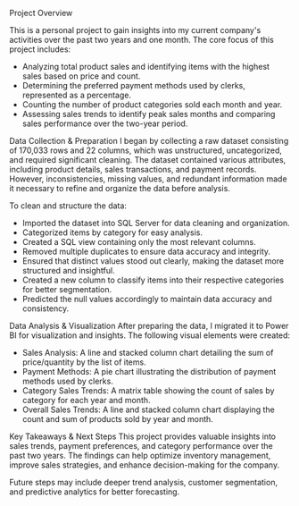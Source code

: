 Project Overview

This is a personal project to gain insights into my current company's activities over the past two years and one month. The core focus of this project includes:  

- Analyzing total product sales and identifying items with the highest sales based on price and count.  
- Determining the preferred payment methods used by clerks, represented as a percentage.  
- Counting the number of product categories sold each month and year.  
- Assessing sales trends to identify peak sales months and comparing sales performance over the two-year period.  

Data Collection & Preparation
I began by collecting a raw dataset consisting of 170,033 rows and 22 columns, which was unstructured, uncategorized, and required significant cleaning. The dataset contained various attributes, including product details, sales transactions, and payment records. However, inconsistencies, missing values, and redundant information made it necessary to refine and organize the data before analysis.

To clean and structure the data:  
- Imported the dataset into SQL Server for data cleaning and organization.  
- Categorized items by category for easy analysis.  
- Created a SQL view containing only the most relevant columns.  
- Removed multiple duplicates to ensure data accuracy and integrity.  
- Ensured that distinct values stood out clearly, making the dataset more structured and insightful.  
- Created a new column to classify items into their respective categories for better segmentation.  
- Predicted the null values accordingly to maintain data accuracy and consistency.  

Data Analysis & Visualization
After preparing the data, I migrated it to Power BI for visualization and insights. The following visual elements were created:  

- Sales Analysis: A line and stacked column chart detailing the sum of price/quantity by the list of items.  
- Payment Methods: A pie chart illustrating the distribution of payment methods used by clerks.  
- Category Sales Trends: A matrix table showing the count of sales by category for each year and month.  
- Overall Sales Trends: A line and stacked column chart displaying the count and sum of products sold by year and month.  

Key Takeaways & Next Steps
This project provides valuable insights into sales trends, payment preferences, and category performance over the past two years. The findings can help optimize inventory management, improve sales strategies, and enhance decision-making for the company.  

Future steps may include deeper trend analysis, customer segmentation, and predictive analytics for better forecasting.
